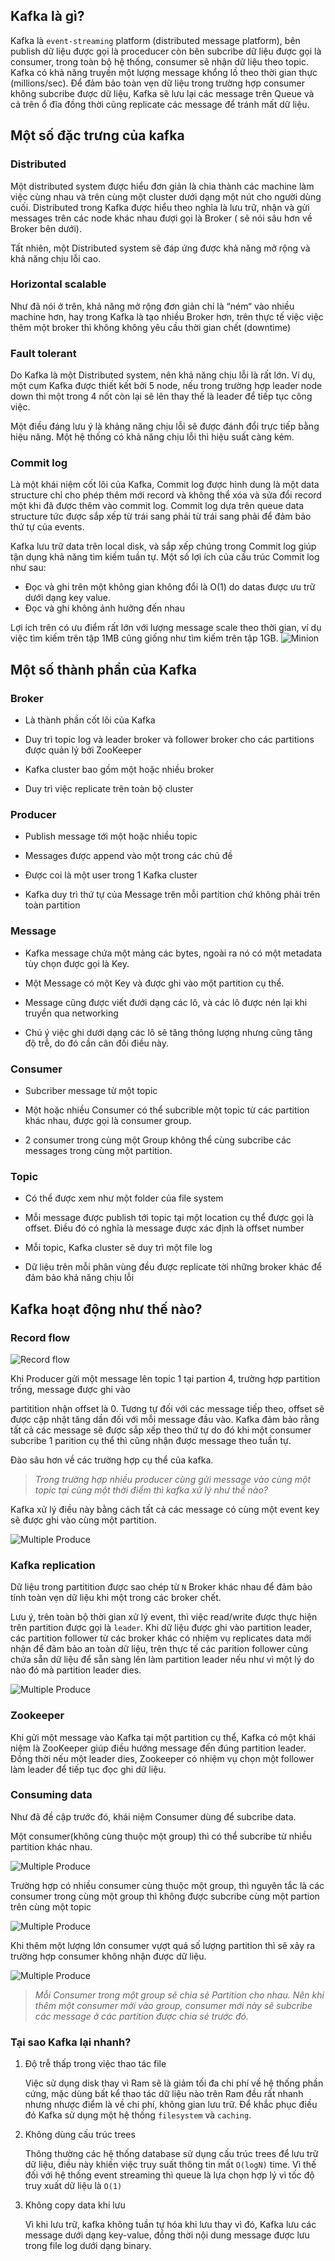 [comment]: <> (Kafka Concepts)

## Kafka là gì?
Kafka là `event-streaming` platform (distributed message platform),
bên publish dữ liệu được gọi là proceducer còn bên subcribe dữ liệu được gọi là consumer, trong toàn bộ hệ thống, 
consumer sẽ nhận dữ liệu theo topic. Kafka có khả năng truyền một lượng message khổng lồ theo thời gian thực (millions/sec).
Để đảm bảo toàn vẹn dữ liệu trong trường hợp consumer không subcribe được dữ liệu, Kafka sẽ lưu lại các message trên Queue 
và cả trên ổ đĩa đồng thời cũng replicate các message để tránh mất dữ liệu.

## Một số đặc trưng của kafka
### Distributed
Một distributed system được hiểu đơn giản là chia thành các machine làm việc cùng nhau và trên cùng một cluster dưới dạng 
một nút cho người dùng cuối. Distributed trong Kafka được hiểu theo nghĩa là lưu trữ, nhận và gửi messages trên các node khác nhau đượi gọi là Broker 
( sẽ nói sâu hơn về Broker bên dưới).

Tất nhiên, một Distributed system sẽ đáp ứng được khả năng mở rộng và khả năng chịu lỗi cao.

### Horizontal scalable
Như đã nói ở trên, khả năng mở rộng đơn giản chỉ là “ném“ vào nhiều machine hơn, hay trong Kafka là tạo nhiều Broker hơn,
trên thực tế việc việc thêm một broker thì không không yêu cầu thời gian chết (downtime)

### Fault tolerant
Do Kafka là một Distributed system, nên khả năng chịu lỗi là rất lớn. Ví dụ, một cụm Kafka được thiết kết bởi 5 node, 
nếu trong trường hợp leader node down thì một trong 4 nốt còn lại sẽ lên thay thế là leader để tiếp tục công việc.

Một điều đáng lưu ý là khảng năng chịu lỗi sẽ được đánh đổi trực tiếp bằng hiệu năng. Một hệ thống có khả năng chịu lỗi 
thì hiệu suất càng kém.

### Commit log
Là một khái niệm cốt lõi của Kafka, Commit log được hình dung là một data structure chỉ cho phép thêm mới record và không 
thể xóa và sửa đổi record một khi đã được thêm vào commit log. Commit log dựa trên queue data structure tức được sắp xếp 
từ trái sang phải từ trái sang phải để đảm bảo thứ tự của events.

Kafka lưu trữ data trên local disk, và sắp xếp chúng trong Commit log giúp tận dụng khả năng tìm kiếm tuần tự. Một số lợi 
ích của cấu trúc Commit log như sau:
- Đọc và ghi trên một không gian không đổi là O(1) do datas được ưu trữ dưới dạng key value.
- Đọc và ghi không ảnh hưởng đến nhau

Lợi ích trên có ưu điểm rất lớn với lượng message scale theo thời gian, ví dụ việc tìm kiếm trên tập 1MB cũng giống như 
tìm kiếm trên tập 1GB.
![Minion](../../../../../images/2020-01-21-kafka-achitech.png)

## Một số thành phần của Kafka
### Broker
- Là thành phần cốt lõi của Kafka
+ Duy trì topic log và leader broker và follower broker cho các partitions được quản lý bởi ZooKeeper
* Kafka cluster bao gồm một hoặc nhiều broker
- Duy trì việc replicate trên toàn bộ cluster

### Producer
- Publish message tới một hoặc nhiều topic
+ Messages được append vào một trong các chủ đề
* Được coi là một user trong 1 Kafka cluster
- Kafka duy trì thứ tự của Message trên mỗi partition chứ không phải trên toàn partition

### Message
- Kafka message chứa một mảng các bytes, ngoài ra nó có một metadata tùy chọn được gọi là Key.
+ Một Message có một Key và được ghi vào một partition cụ thể.
* Message cũng được viết đưới dạng các lô, và các lô được nén lại khi truyền qua networking
- Chú ý việc ghi dưới dạng các lô sẽ tăng thông lượng nhưng cũng tăng độ trễ, do đó cần cân đối điều này.

### Consumer
- Subcriber message từ một topic
* Một hoặc nhiều Consumer có thể subcrible một topic từ các partition khác nhau, được gọi là consumer group.
+ 2 consumer trong cùng một Group không thể cùng subcribe các messages trong cùng một partition.

### Topic
- Có thể được xem như một folder của file system
+ Mỗi message được publish tới topic tại một location cụ thể được gọi là offset. Điều đó có nghĩa là message được xác định là offset number
* Mỗi topic, Kafka cluster sẽ duy trì một file log
- Dữ liệu trên mỗi phân vùng đều được replicate tời những broker khác để đảm bảo khả năng chịu lỗi

## Kafka hoạt động như thế nào?
### Record flow

![Record flow](../../../../../images/2021-01-21-kafka-concept/record-flow.jpg)

Khi Producer  gửi một message lên topic 1 tại partion 4, trường hợp partition trống, message được ghi vào

partitition nhận offset là 0. Tương tự đối với các message tiếp theo, offset sẽ được cập nhật tăng dần đối với mỗi message đầu vào. Kafka đảm bảo rằng tất cả các message sẽ được sắp xếp theo thứ tự do đó khi một consumer subcribe 1 parition cụ thể thì cũng nhận được message theo tuần tự.

Đào sâu hơn về các trường hợp cụ thể của kafka.

> *Trong trường hợp nhiều producer cùng gửi message vào cùng một topic tại cùng một thời điểm thì kafka xử lý như thế nào?*

Kafka xử lý điều này bằng cách tất cả các message có cùng một event key sẽ được ghi vào cùng một partition.

![Multiple Produce](../../../../../images/2021-01-21-kafka-concept/multiple-producer.jpg)

### Kafka replication

Dữ liệu trong partitition được sao chép từ `N` Broker khác nhau để đảm bảo tính toàn vẹn dữ liệu khi một trong các broker chết.

Lưu ý, trên toàn bộ thời gian xử lý event, thì việc read/write được thực hiện trên partition được gọi là `leader`. Khi dữ liệu được ghi vào partition leader, các partition follower từ các broker khác có nhiệm vụ  replicates data mới nhận để đảm bảo an toàn dữ liệu, trên thực tế các parition follower cũng chứa sẵn dữ liệu để sẵn sàng lên làm partition leader nếu như vì một lý do nào đó mà partition leader dies.

![Multiple Produce](../../../../../images/2021-01-21-kafka-concept/kafka-replication.jpg)

### Zookeeper

Khi gửi một message vào Kafka tại một partition cụ thể, Kafka có một khái niệm là ZooKeeper giúp điều hướng message đến đúng partition leader. Đồng thời nếu một leader dies, Zookeeper có nhiệm vụ chọn một follower làm leader để tiếp tục đọc ghi dữ liệu.

### Consuming data

Như đã đề cập trước đó, khái niệm Consumer dùng để subcribe data.

Một consumer(không cùng thuộc một group) thì có thể subcribe từ nhiều partition khác nhau.

![Multiple Produce](../../../../../images/2021-01-21-kafka-concept/consumer.jpg)

Trường hợp có nhiều consumer cùng thuộc một group, thì nguyên tắc là các consumer trong cùng một group thì không được subcribe cùng một partion trên cùng một topic

![Multiple Produce](../../../../../images/2021-01-21-kafka-concept/consumer-group.jpg)

Khi thêm một lượng lớn consumer vựợt quá số lượng partition thì sẽ xảy ra trường hợp consumer không nhận được dữ liệu.

![Multiple Produce](../../../../../images/2021-01-21-kafka-concept/consumer3.jpg)

> *Mỗi Consumer trong một group sẽ chia sẻ Partition cho nhau. Nên khi thêm một consumer mới vào group, consumer mới này sẽ subcribe các message ở các partition được chia sẻ trước đó.*

### Tại sao Kafka lại nhanh?

1. Độ trễ thấp trong việc thao tác file 
   
    Việc sử dụng disk thay vì Ram sẽ là giảm tối đa chi phí về hệ thống phần cứng, mặc dùng bất kể thao tác dữ liệu nào trên Ram đều rất nhanh nhưng nhược điểm là về chi phí, không gian lưu trữ. Để khắc phục điều đó Kafka sử dụng một hệ thống `filesystem` và `caching`.

2. Không dùng cấu trúc trees

    Thông thường các hệ thống database sử dụng cấu trúc trees để lưu trữ dữ liệu, điều này khiến việc truy suất thông tin mất `O(logN)` time. Vì thế đối với hệ thống event streaming thì queue là lựa chọn hợp lý vì tốc độ truy xuất dữ liệu là `O(1)`

3. Không copy data khi lưu

    Vì khi lưu trữ, kafka không tuần tự hóa khi lưu thay vì đó, Kafka lưu các message dưới dạng key-value, đồng thời nội dung message được lưu trong file log dưới dạng binary.
   

